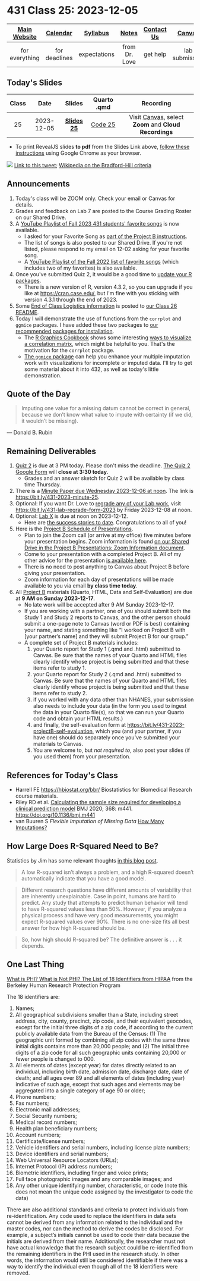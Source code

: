 # 431 Class 25: 2023-12-05

[Main Website](https://thomaselove.github.io/431-2023/) | [Calendar](https://thomaselove.github.io/431-2023/calendar.html) | [Syllabus](https://thomaselove.github.io/431-syllabus-2023/) | [Notes](https://thomaselove.github.io/431-notes/) | [Contact Us](https://thomaselove.github.io/431-2023/contact.html) | [Canvas](https://canvas.case.edu) | [Data and Code](https://github.com/THOMASELOVE/431-data)
:-----------: | :--------------: | :----------: | :---------: | :-------------: | :-----------: | :------------:
for everything | for deadlines | expectations | from Dr. Love | get help | lab submission | for downloads

## Today's Slides

Class | Date | Slides | Quarto .qmd | Recording
:---: | :--------: | :------: | :------: | :-------------:
25 | 2023-12-05 | **[Slides 25](https://thomaselove.github.io/431-slides-2023/class25.html)** | [Code 25](https://thomaselove.github.io/431-slides-2023/class25.qmd) | Visit [Canvas](https://canvas.case.edu/), select **Zoom** and **Cloud Recordings**

- To print RevealJS slides **to pdf** from the Slides Link above, [follow these instructions](https://quarto.org/docs/presentations/revealjs/presenting.html#print-to-pdf) using Google Chrome as your browser.

![](figures/schunemann_2022-12-01.png) [Link to this tweet](https://twitter.com/schunemann_mac/status/1598228310756331520); [Wikipedia on the Bradford-Hill criteria](https://en.wikipedia.org/wiki/Bradford_Hill_criteria)

## Announcements

1. Today's class will be ZOOM only. Check your email or Canvas for details.
2. Grades and feedback on Lab 7 are posted to the Course Grading Roster on our Shared Drive.
3. A [YouTube Playlist of Fall 2023 431 students' favorite songs](https://youtube.com/playlist?list=PL1WkTI58Hjcivws3CSv-xCLROR7-cEFgH) is now available.
    - I asked for your Favorite Song as [part of the Project B instructions](https://thomaselove.github.io/431-projectB-2023/checklist.html#a-special-note).
    - The list of songs is also posted to our Shared Drive. If you're not listed, please respond to my email on 12-02 asking for your favorite song.
    - A [YouTube Playlist of the Fall 2022 list of favorite songs](https://youtube.com/playlist?list=PL1WkTI58HjchPCLLYcV3q48LluH5z8aeN) (which includes two of my favorites) is also available.
4. Once you've submitted Quiz 2, it would be a good time to [update your R packages](https://thomaselove.github.io/431-2023/software.html#updating-your-r-packages).
    - There is a new version of R, version 4.3.2, so you can upgrade if you like at <https://cran.case.edu/>, but I'm fine with you sticking with version 4.3.1 through the end of 2023.
5. Some [End of Class Logistics information](https://github.com/THOMASELOVE/431-classes-2023/blob/main/class26/README.md#end-of-class-logistics) is posted to [our Class 26 README](https://github.com/THOMASELOVE/431-classes-2023/blob/main/class26/README.md#end-of-class-logistics).
6. Today I will demonstrate the use of functions from the `corrplot` and `ggmice` packages. I have added these two packages to [our recommended packages for installation](https://github.com/THOMASELOVE/431-packages/tree/main).
    - The [R Graphics Cookbook](https://r-graphics.org/) shows some interesting [ways to visualize a correlation matrix](https://r-graphics.org/recipe-miscgraph-corrmatrix), which might be helpful to you. That's the motivation for the `corrplot` package.
    - [The `ggmice` package](https://amices.org/ggmice/ind) can help you enhance your multiple imputation work with visualizations for incomplete or imputed data. I'll try to get some material about it into 432, as well as today's little demonstration.

## Quote of the Day

> Imputing one value for a missing datum cannot be correct in general, because we don’t know what value to impute with certainty (if we did, it wouldn’t be missing).

— Donald B. Rubin
 
## Remaining Deliverables

1. [Quiz 2](https://github.com/THOMASELOVE/431-quizzes-2023/tree/main/quiz2) is due at 3 PM today. Please don't miss the deadline. [The Quiz 2 Google Form](https://bit.ly/431-2023-quiz2-form) will **close at 3:30 today**.
    - Grades and an answer sketch for Quiz 2 will be available by class time Thursday.
2. There is a [Minute Paper due Wednesday 2023-12-06 at noon](https://bit.ly/431-2023-minute-25). The link is <https://bit.ly/431-2023-minute-25>.
3. Optional: If you want Dr. Love to [regrade any of your Lab work](https://github.com/THOMASELOVE/431-labs-2023#lab-regrade-requests-will-be-reviewed-in-december), visit <https://bit.ly/431-lab-regrade-form-2023> by Friday 2023-12-08 at noon.
4. Optional: [Lab X](https://thomaselove.github.io/431-labX/) is due at noon on 2023-12-12.
    - Here are [the success stories to date](https://github.com/THOMASELOVE/431-classes-2023/tree/main/labX). Congratulations to all of you!
5. Here is the [Project B Schedule of Presentations](https://github.com/THOMASELOVE/431-classes-2023/blob/main/projB/schedule.md).
    - Plan to join the Zoom call (or arrive at my office) five minutes before your presentation begins. Zoom information is found [on our Shared Drive in the Project B Presentations: Zoom Information document](https://docs.google.com/document/d/1ARSzHgUeoPW45ljzvecc46pHzUEQvjpDARB0a4-5418/edit?usp=sharing). 
    - Come to your presentation with a completed Project B. All of my other advice for the presentation [is available here](https://thomaselove.github.io/431-projectB-2023/checklist.html#oral-presentation-of-results).
    - There is no need to post anything to Canvas about Project B before giving your presentation.
    - Zoom information for each day of presentations will be made available to you via email **by class time today**.
6. All [Project B](https://thomaselove.github.io/431-projectB-2023/) materials (Quarto, HTML, Data and Self-Evaluation) are due at **9 AM on Sunday 2023-12-17**.
    - No late work will be accepted after 9 AM Sunday 2023-12-17.
    - If you are working with a partner, one of you should submit both the Study 1 and Study 2 reports to Canvas, and the other person should submit a one-page note to Canvas (word or PDF is best) containing your name, and stating something like “I worked on Project B with [your partner’s name] and they will submit Project B for our group.”
    - A complete set of Project B materials includes:
        1. your Quarto report for Study 1 (.qmd and .html) submitted to Canvas. Be sure that the names of your Quarto and HTML files clearly identify whose project is being submitted and that these items refer to study 1.
        2. your Quarto report for Study 2 (.qmd and .html) submitted to Canvas. Be sure that the names of your Quarto and HTML files clearly identify whose project is being submitted and that these items refer to study 2.
        3. if you worked with any data other than NHANES, your submission also needs to include your data (in the form you used to ingest the data in your Quarto file(s), so that we can run your Quarto code and obtain your HTML results.)
        4. and finally, the self-evaluation form at <https://bit.ly/431-2023-projectB-self-evaluation>, which you (and your partner, if you have one) should do separately once you've submitted your materials to Canvas.
        5. You are welcome to, but *not required to*, also post your slides (if you used them) from your presentation.

## References for Today's Class

- Harrell FE <https://hbiostat.org/bbr/> Biostatistics for Biomedical Research course materials.
- Riley RD et al. [Calculating the sample size required for developing a clinical prediction model](https://www.bmj.com/content/368/bmj.m441) BMJ 2020; 368: m441. <https://doi.org/10.1136/bmj.m441>
- van Buuren S *Flexible Imputation of Missing Data* [How Many Imputations?](https://stefvanbuuren.name/fimd/sec-howmany.html)

## How Large Does R-Squared Need to Be?

Statistics by Jim has some relevant thoughts [in this blog post](https://statisticsbyjim.com/regression/how-high-r-squared/).

> A low R-squared isn’t always a problem, and a high R-squared doesn’t automatically indicate that you have a good model.

> Different research questions have different amounts of variability that are inherently unexplainable. Case in point, humans are hard to predict. Any study that attempts to predict human behavior will tend to have R-squared values less than 50%. However, if you analyze a physical process and have very good measurements, you might expect R-squared values over 90%. There is no one-size fits all best answer for how high R-squared should be.

> So, how high should R-squared be? The definitive answer is . . . it depends.
 
## One Last Thing

[What is PHI? What is Not PHI? The List of 18 Identifiers from HIPAA](https://cphs.berkeley.edu/hipaa/hipaa18.html) from the Berkeley Human Research Protection Program

The 18 identifiers are:

1. Names;
2. All geographical subdivisions smaller than a State, including street address, city, county, precinct, zip code, and their equivalent geocodes, except for the initial three digits of a zip code, if according to the current publicly available data from the Bureau of the Census: (1) The geographic unit formed by combining all zip codes with the same three initial digits contains more than 20,000 people; and (2) The initial three digits of a zip code for all such geographic units containing 20,000 or fewer people is changed to 000.
3. All elements of dates (except year) for dates directly related to an individual, including birth date, admission date, discharge date, date of death; and all ages over 89 and all elements of dates (including year) indicative of such age, except that such ages and elements may be aggregated into a single category of age 90 or older;
4. Phone numbers;
5. Fax numbers;
6. Electronic mail addresses;
7. Social Security numbers;
8. Medical record numbers;
9. Health plan beneficiary numbers;
10. Account numbers;
11. Certificate/license numbers;
12. Vehicle identifiers and serial numbers, including license plate numbers;
13. Device identifiers and serial numbers;
14. Web Universal Resource Locators (URLs);
15. Internet Protocol (IP) address numbers;
16. Biometric identifiers, including finger and voice prints;
17. Full face photographic images and any comparable images; and
18. Any other unique identifying number, characteristic, or code (note this does not mean the unique code assigned by the investigator to code the data)

There are also additional standards and criteria to protect individuals from re-identification. Any code used to replace the identifiers in data sets cannot be derived from any information related to the individual and the master codes, nor can the method to derive the codes be disclosed. For example, a subject’s initials cannot be used to code their data because the initials are derived from their name. Additionally, the researcher must not have actual knowledge that the research subject could be re-identified from the remaining identifiers in the PHI used in the research study. In other words, the information would still be considered identifiable if there was a way to identify the individual even though all of the 18 identifiers were removed.
